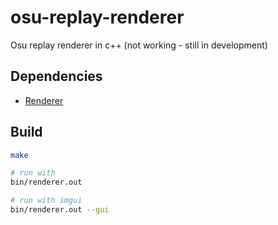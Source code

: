 # osu-replay-renderer
Osu replay renderer in c++ (not working - still in development)

## Dependencies
- [Renderer](https://github.com/mertdogan12/Renderer)

## Build
```bash
make

# run with
bin/renderer.out

# run with imgui
bin/renderer.out --gui
```
